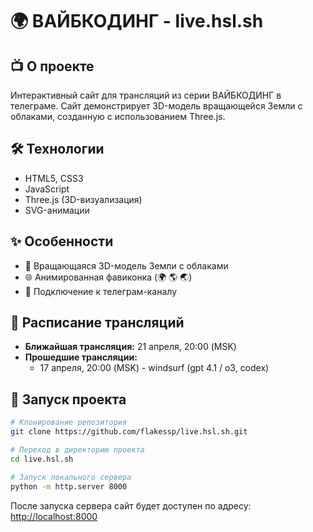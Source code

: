 # 🌍 ВАЙБКОДИНГ - live.hsl.sh

## 📺 О проекте
Интерактивный сайт для трансляций из серии ВАЙБКОДИНГ в телеграме. Сайт демонстрирует 3D-модель вращающейся Земли с облаками, созданную с использованием Three.js.

## 🛠️ Технологии
- HTML5, CSS3
- JavaScript
- Three.js (3D-визуализация)
- SVG-анимации

## ✨ Особенности
- 🔄 Вращающаяся 3D-модель Земли с облаками
- 🌐 Анимированная фавиконка (🌍 🌎 🌏)
- 🔗 Подключение к телеграм-каналу

## 📅 Расписание трансляций
- **Ближайшая трансляция:** 21 апреля, 20:00 (MSK)
- **Прошедшие трансляции:** 
  - 17 апреля, 20:00 (MSK) - windsurf (gpt 4.1 / o3, codex)

## 🚀 Запуск проекта
```bash
# Клонирование репозитория
git clone https://github.com/flakessp/live.hsl.sh.git

# Переход в директорию проекта
cd live.hsl.sh

# Запуск локального сервера
python -m http.server 8000
```

После запуска сервера сайт будет доступен по адресу: [http://localhost:8000](http://localhost:8000)